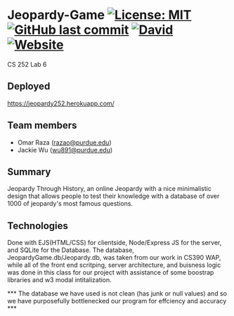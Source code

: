 Jeopardy-Game
[![License: MIT](https://img.shields.io/badge/License-MIT-yellow.svg)](https://opensource.org/licenses/MIT)
[![GitHub last commit](https://img.shields.io/github/last-commit/google/skia.svg)](https://github.com/osterhagen/Jeopardy-Game)
[![David](https://img.shields.io/david/expressjs/express.svg)](https://github.com/osterhagen/Jeopardy-Game/network/dependencies)
[![Website](https://img.shields.io/website-up-down-green-red/http/shields.io.svg?label=my-website)](https://jeopardy252.herokuapp.com/)
======
CS 252 Lab 6
## Deployed
https://jeopardy252.herokuapp.com/
## Team members
* Omar Raza (razao@purdue.edu)
* Jackie Wu (wu891@purdue.edu)
## Summary
Jeopardy Through History, an online Jeopardy with a nice minimalistic design that allows people to test their knowledge with a database of over 1000 of jeopardy's most famous questions. 
## Technologies
Done with EJS(HTML/CSS) for clientside,  Node/Express JS for the server, and SQLite for the Database.
The database, JeopardyGame.db/Jeopardy.db, was taken from our work in CS390 WAP, while all of the front end scritping, server architecture, and buisness logic was done in this class for our project with assistance of some boostrap libraries and w3 modal intitalization.

*** The database we have used is not clean (has junk or null values) and so we have purposefully bottlenecked our program for effciency and accuracy ***
